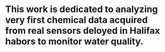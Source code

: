 # This work is dedicated to analyzing very first chemical data acquired from real sensors deloyed in Halifax habors to monitor water quality. 
